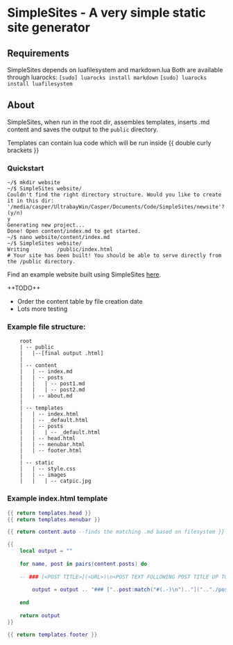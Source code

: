 # SimpleSites - A very simple static site generator

## Requirements
SimpleSites depends on luafilesystem and markdown.lua
Both are available through luarocks:
`[sudo] luarocks install markdown`
`[sudo] luarocks install luafilesystem`


## About
SimpleSites, when run in the root dir, assembles templates, inserts .md content
and saves the output to the `public` directory.

Templates can contain lua code which will be run inside {{ double curly brackets }}

### Quickstart
```console
~/$ mkdir website
~/$ SimpleSites website/
Couldn't find the right directory structure. Would you like to create it in this dir:
'/media/casper/UltrabayWin/Casper/Documents/Code/SimpleSites/newsite'?  (y/n)
y
Generating new project...                                                                          
Done! Open content/index.md to get started.
~/$ nano website/content/index.md
~/$ SimpleSites website/
Writing         /public/index.html
# Your site has been built! You should be able to serve directly from the /public directory.
```

Find an example website built using SimpleSites [here](https://github.com/therainingmonkey/thecalamitywebsite).

++TODO++
* Order the content table by file creation date
* Lots more testing



### Example file structure:

```
	root
	| -- public
	|	|--[final output .html]
	|
	| -- content
	|	| -- index.md
	|	| -- posts
	|	|	| -- post1.md
	|	|	| -- post2.md
	|	| -- about.md
	|
	| -- templates
	|	| -- index.html
	|	| -- _default.html
	|	| -- posts
	|	|	| -- _default.html
	|	| -- head.html
	|	| -- menubar.html
	|	| -- footer.html
	|
	| -- static
	|	| -- style.css
	|	| -- images
	|	|	| -- catpic.jpg
```


### Example index.html template
``` lua
{{ return templates.head }}
{{ return templates.menubar }}

{{ return content.auto --finds the matching .md based on filesystem }}

{{
	local output = ""
	
	for name, post in pairs(content.posts) do
	
	-- ### [<POST TITLE>](<URL>)\n<POST TEXT FOLLOWING POST TITLE UP TO 144 CHARS>
	
		output = output .. "### ["..post:match("#(.-)\n").."](".."./posts/"..name..".html)\n\t"..post:match("#.-\n(.*)"):sub(1, 144)
		
	end
	
	return output
}}

{{ return templates.footer }}
```
